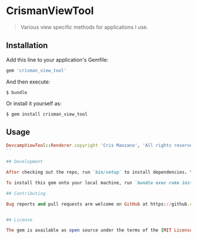 # CrismanViewTool

> Various view specific methods for applications I use.

## Installation

Add this line to your application's Gemfile:

```ruby
gem 'crisman_view_tool'
```

And then execute:

    $ bundle

Or install it yourself as:

    $ gem install crisman_view_tool

## Usage

```ruby
DevcampViewTool::Renderer.copyright 'Cris Manzano', 'All rights reserved'
``

## Development

After checking out the repo, run `bin/setup` to install dependencies. You can also run `bin/console` for an interactive prompt that will allow you to experiment.

To install this gem onto your local machine, run `bundle exec rake install`. To release a new version, update the version number in `version.rb`, and then run `bundle exec rake release`, which will create a git tag for the version, push git commits and tags, and push the `.gem` file to [rubygems.org](https://rubygems.org).

## Contributing

Bug reports and pull requests are welcome on GitHub at https://github.com/[USERNAME]/crisman_view_tool. This project is intended to be a safe, welcoming space for collaboration, and contributors are expected to adhere to the [Contributor Covenant](http://contributor-covenant.org) code of conduct.


## License

The gem is available as open source under the terms of the [MIT License](http://opensource.org/licenses/MIT).

